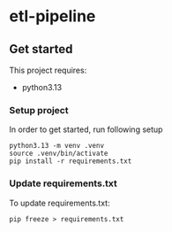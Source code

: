 # etl-pipeline

## Get started

This project requires:
 - python3.13

### Setup project
In order to get started, run following setup

    python3.13 -m venv .venv
    source .venv/bin/activate
    pip install -r requirements.txt

### Update requirements.txt

To update requirements.txt:

    pip freeze > requirements.txt
